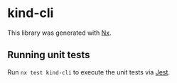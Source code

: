 # kind-cli

This library was generated with [Nx](https://nx.dev).

## Running unit tests

Run `nx test kind-cli` to execute the unit tests via [Jest](https://jestjs.io).
